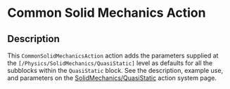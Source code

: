 # Common Solid Mechanics Action

## Description

This `CommonSolidMechanicsAction` action adds the parameters supplied at the `[/Physics/SolidMechanics/QuasiStatic]` level as defaults for all the subblocks within the `QuasiStatic` block. See the description, example use, and parameters on the [SolidMechanics/QuasiStatic](/Physics/SolidMechanics/QuasiStatic/index.md) action system page.
